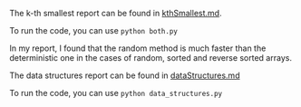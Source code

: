 The k-th smallest report can be found in [kthSmallest.md](kthSmallest.md).

To run the code, you can use `python both.py`

In my report, I found that the random method is much faster than the deterministic one in the cases of random, sorted and reverse sorted arrays.





The data structures report can be found in [dataStructures.md](dataStructures.md)

To run the code, you can use `python data_structures.py`
